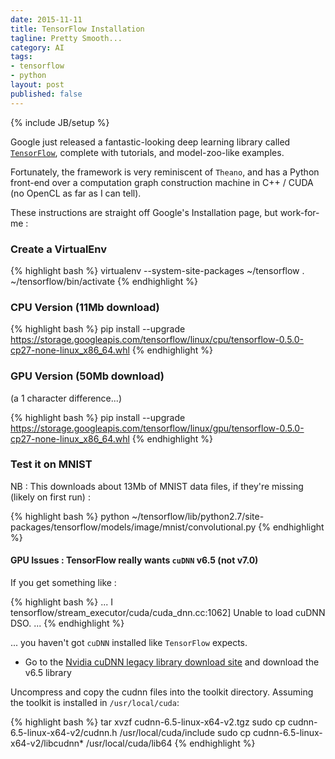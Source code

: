 ```yaml
---
date: 2015-11-11
title: TensorFlow Installation
tagline: Pretty Smooth...
category: AI
tags:
- tensorflow
- python
layout: post
published: false
---
```

{% include JB/setup %}

Google just released a fantastic-looking deep learning library called [```TensorFlow```](http://www.tensorflow.org/), 
complete with tutorials, and model-zoo-like examples.

Fortunately, the framework is very reminiscent of ```Theano```, and has a Python front-end over
a computation graph construction machine in C++ / CUDA (no OpenCL as far as I can tell).

These instructions are straight off Google's Installation page, but work-for-me : 

### Create a VirtualEnv

{% highlight bash %}
virtualenv  --system-site-packages ~/tensorflow
. ~/tensorflow/bin/activate
{% endhighlight %}


### CPU Version (11Mb download)

{% highlight bash %}
pip install --upgrade https://storage.googleapis.com/tensorflow/linux/cpu/tensorflow-0.5.0-cp27-none-linux_x86_64.whl
{% endhighlight %}


### GPU Version  (50Mb download)

(a 1 character difference...)

{% highlight bash %}
pip install --upgrade https://storage.googleapis.com/tensorflow/linux/gpu/tensorflow-0.5.0-cp27-none-linux_x86_64.whl
{% endhighlight %}


### Test it on MNIST

NB : This downloads about 13Mb of MNIST data files, if they're missing (likely on first run) :

{% highlight bash %}
python ~/tensorflow/lib/python2.7/site-packages/tensorflow/models/image/mnist/convolutional.py
{% endhighlight %}


#### GPU Issues : TensorFlow really wants ```cuDNN``` v6.5 (not v7.0)

If you get something like : 

{% highlight bash %}
...
I tensorflow/stream_executor/cuda/cuda_dnn.cc:1062] Unable to load cuDNN DSO.
...
{% endhighlight %}

... you haven't got ```cuDNN``` installed like ```TensorFlow``` expects.


*  Go to the [Nvidia cuDNN legacy library download site](https://developer.nvidia.com/rdp/cudnn-archive) and download the v6.5 library

Uncompress and copy the cudnn files into the toolkit directory.  Assuming the toolkit is installed in ```/usr/local/cuda```:

{% highlight bash %}
tar xvzf cudnn-6.5-linux-x64-v2.tgz
sudo cp cudnn-6.5-linux-x64-v2/cudnn.h /usr/local/cuda/include
sudo cp cudnn-6.5-linux-x64-v2/libcudnn* /usr/local/cuda/lib64
{% endhighlight %}

